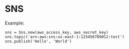 SNS
===

Example:

    sns = Sns.new(aws_access_key, aws_secret_key)
    sns.topic('arn:aws:sns:us-east-1:123456789012:test')
    sns.publish('Hello', 'World')